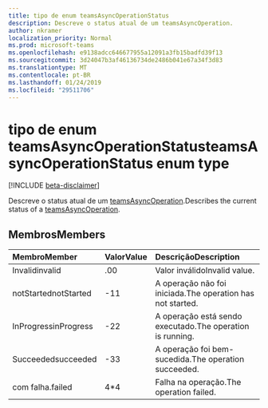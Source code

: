 ```yaml
---
title: tipo de enum teamsAsyncOperationStatus
description: Descreve o status atual de um teamsAsyncOperation.
author: nkramer
localization_priority: Normal
ms.prod: microsoft-teams
ms.openlocfilehash: e9138adcc646677955a12091a3fb15badfd39f13
ms.sourcegitcommit: 3d24047b3af46136734de2486b041e67a34f3d83
ms.translationtype: MT
ms.contentlocale: pt-BR
ms.lasthandoff: 01/24/2019
ms.locfileid: "29511706"
---
```

# <a name="teamsasyncoperationstatus-enum-type"></a><span data-ttu-id="c2cbe-103">tipo de enum teamsAsyncOperationStatus</span><span class="sxs-lookup"><span data-stu-id="c2cbe-103">teamsAsyncOperationStatus enum type</span></span>

[!INCLUDE [beta-disclaimer](../../includes/beta-disclaimer.md)]

<span data-ttu-id="c2cbe-104">Descreve o status atual de um [teamsAsyncOperation](teamsasyncoperation.md).</span><span class="sxs-lookup"><span data-stu-id="c2cbe-104">Describes the current status of a [teamsAsyncOperation](teamsasyncoperation.md).</span></span>

## <a name="members"></a><span data-ttu-id="c2cbe-105">Membros</span><span class="sxs-lookup"><span data-stu-id="c2cbe-105">Members</span></span>

| <span data-ttu-id="c2cbe-106">Membro</span><span class="sxs-lookup"><span data-stu-id="c2cbe-106">Member</span></span> | <span data-ttu-id="c2cbe-107">Valor</span><span class="sxs-lookup"><span data-stu-id="c2cbe-107">Value</span></span>| <span data-ttu-id="c2cbe-108">Descrição</span><span class="sxs-lookup"><span data-stu-id="c2cbe-108">Description</span></span> |
|:---------------|:--------|:----------|
|<span data-ttu-id="c2cbe-109">Invalid</span><span class="sxs-lookup"><span data-stu-id="c2cbe-109">invalid</span></span>|<span data-ttu-id="c2cbe-110">.0</span><span class="sxs-lookup"><span data-stu-id="c2cbe-110">0</span></span>|<span data-ttu-id="c2cbe-111">Valor inválido</span><span class="sxs-lookup"><span data-stu-id="c2cbe-111">Invalid value.</span></span>|
|<span data-ttu-id="c2cbe-112">notStarted</span><span class="sxs-lookup"><span data-stu-id="c2cbe-112">notStarted</span></span>|<span data-ttu-id="c2cbe-113">-1</span><span class="sxs-lookup"><span data-stu-id="c2cbe-113">1</span></span>|<span data-ttu-id="c2cbe-114">A operação não foi iniciada.</span><span class="sxs-lookup"><span data-stu-id="c2cbe-114">The operation has not started.</span></span>|
|<span data-ttu-id="c2cbe-115">InProgress</span><span class="sxs-lookup"><span data-stu-id="c2cbe-115">inProgress</span></span>|<span data-ttu-id="c2cbe-116">-2</span><span class="sxs-lookup"><span data-stu-id="c2cbe-116">2</span></span>|<span data-ttu-id="c2cbe-117">A operação está sendo executado.</span><span class="sxs-lookup"><span data-stu-id="c2cbe-117">The operation is running.</span></span>|
|<span data-ttu-id="c2cbe-118">Succeeded</span><span class="sxs-lookup"><span data-stu-id="c2cbe-118">succeeded</span></span>|<span data-ttu-id="c2cbe-119">-3</span><span class="sxs-lookup"><span data-stu-id="c2cbe-119">3</span></span>|<span data-ttu-id="c2cbe-120">A operação foi bem-sucedida.</span><span class="sxs-lookup"><span data-stu-id="c2cbe-120">The operation succeeded.</span></span>|
|<span data-ttu-id="c2cbe-121">com falha.</span><span class="sxs-lookup"><span data-stu-id="c2cbe-121">failed</span></span>|<span data-ttu-id="c2cbe-122">4\*</span><span class="sxs-lookup"><span data-stu-id="c2cbe-122">4</span></span>|<span data-ttu-id="c2cbe-123">Falha na operação.</span><span class="sxs-lookup"><span data-stu-id="c2cbe-123">The operation failed.</span></span>|
<!--
{
  "type": "#page.annotation",
  "suppressions": [
    "Error: /api-reference/beta/resources/teamsasyncoperationstatus.md:\r\n      Exception processing links.\r\n    System.ArgumentException: Link Definition was null. Link text: !INCLUDE [beta-disclaimer](../../includes/beta-disclaimer.md)\r\n      at ApiDoctor.Validation.DocFile.get_LinkDestinations()\r\n      at ApiDoctor.Validation.DocSet.ValidateLinks(Boolean includeWarnings, String[] relativePathForFiles, IssueLogger issues, Boolean requireFilenameCaseMatch, Boolean printOrphanedFiles)"
  ]
}
-->
